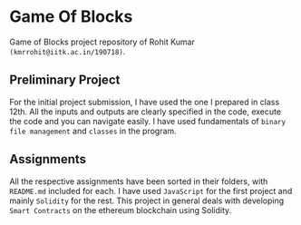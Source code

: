 # Game Of Blocks
Game of Blocks project repository of Rohit Kumar ``(kmrrohit@iitk.ac.in/190718)``.

## Preliminary Project 

For the initial project submission, I have used the one I prepared in class 12th. All the inputs and outputs are clearly specified in the code, execute the code and you can navigate easily. I have used fundamentals of ``binary file management`` and ``classes`` in the program. 

## Assignments

All the respective assignments have been sorted in their folders, with ``README.md`` included for each. I have used ``JavaScript`` for the first project and mainly ``Solidity`` for the rest. This project in general deals with developing ``Smart Contracts`` on the ethereum blockchain using Solidity.
